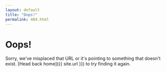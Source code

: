 ```yaml
---
layout: default
title: "Oops!"
permalink: 404.html
---
```


# Oops!

Sorry, we've misplaced that URL or it's pointing to something that doesn't exist. [Head back home]({{ site.url }}) to try finding it again.